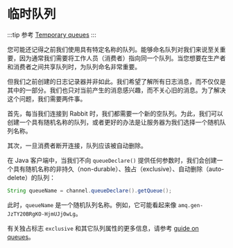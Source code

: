 # 临时队列

:::tip 参考
[Temporary queues](https://www.rabbitmq.com/tutorials/tutorial-three-java.html)
:::

您可能还记得之前我们使用具有特定名称的队列。能够命名队列对我们来说至关重要，因为通常我们需要将工作人员（消费者）指向同一个队列。当您想要在生产者和消费者之间共享队列时，为队列命名非常重要。

但我们之前创建的日志记录器并非如此。我们希望了解所有日志消息，而不仅仅是其中的一部分。我们也只对当前产生的消息感兴趣，而不关心旧的消息。为了解决这个问题，我们需要两件事。

首先，每当我们连接到 Rabbit 时，我们都需要一个新的空队列。为此，我们可以创建一个具有随机名称的队列，或者更好的办法是让服务器为我们选择一个随机队列名称。

其次，一旦消费者断开连接，队列应该被自动删除。

在 Java 客户端中，当我们不向 `queueDeclare()` 提供任何参数时，我们会创建一个具有随机名称的非持久（non-durable）、独占（exclusive）、自动删除（auto-delete）的队列：

```java
String queueName = channel.queueDeclare().getQueue();
```

此时，`queueName` 是一个随机队列名称。例如，它可能看起来像 `amq.gen-JzTY20BRgKO-HjmUJj0wLg`。

有关独占标志 `exclusive` 和其它队列属性的更多信息，请参考 [guide on queues](https://www.rabbitmq.com/queues.html)。
